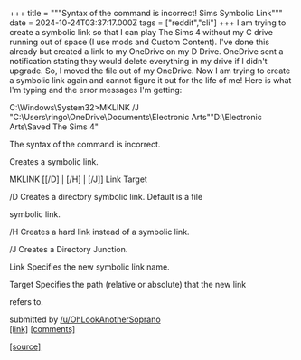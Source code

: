 +++
title = """Syntax of the command is incorrect! Sims Symbolic Link"""
date = 2024-10-24T03:37:17.000Z
tags = ["reddit","cli"]
+++
I am trying to create a symbolic link so that I can play The Sims 4 without my C drive running out of space (I use mods and Custom Content). I've done this already but created a link to my OneDrive on my D Drive. OneDrive sent a notification stating they would delete everything in my drive if I didn't upgrade. So, I moved the file out of my OneDrive. Now I am trying to create a symbolic link again and cannot figure it out for the life of me! Here is what I'm typing and the error messages I'm getting:

C:\\Windows\\System32>MKLINK /J "C:\\Users\\ringo\\OneDrive\\Documents\\Electronic Arts""D:\\Electronic Arts\\Saved The Sims 4"

The syntax of the command is incorrect.

Creates a symbolic link.

MKLINK \[\[/D\] | \[/H\] | \[/J\]\] Link Target

/D Creates a directory symbolic link. Default is a file

symbolic link.

/H Creates a hard link instead of a symbolic link.

/J Creates a Directory Junction.

Link Specifies the new symbolic link name.

Target Specifies the path (relative or absolute) that the new link

refers to.

submitted by [/u/OhLookAnotherSoprano](https://www.reddit.com/user/OhLookAnotherSoprano)  
[\[link\]](https://www.reddit.com/r/commandline/comments/1gatiin/syntax_of_the_command_is_incorrect_sims_symbolic/) [\[comments\]](https://www.reddit.com/r/commandline/comments/1gatiin/syntax_of_the_command_is_incorrect_sims_symbolic/)

[[source]](https://www.reddit.com/r/commandline/comments/1gatiin/syntax_of_the_command_is_incorrect_sims_symbolic/)
